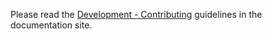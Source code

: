 Please read the [Development - Contributing](https://esmerald.dymmond.com/contributing/)
guidelines in the documentation site.
